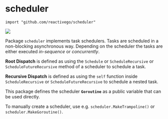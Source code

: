 # scheduler

    import "github.com/reactivego/scheduler"

[![](https://godoc.org/github.com/reactivego/scheduler?status.png)](http://godoc.org/github.com/reactivego/scheduler)

Package `scheduler` implements task schedulers. Tasks are scheduled in a non-blocking asynchronous way.
Depending on the scheduler the tasks are either executed *in-sequence* or *concurrently*.

**Root Dispatch** is defined as using the `Schedule` or `ScheduleRecursive` or `ScheduleFutureRecursive` method of a scheduler to schedule a task.

**Recursive Dispatch** is defined as using the `self` function inside `ScheduleRecursive` or `ScheduleFutureRecursive` to schedule a nested task.

This package defines the scheduler **`Goroutine`** as a public variable that can be used directly.

To manually create a scheduler, use e.g. `scheduler.MakeTrampoline()` or `scheduler.MakeGoroutine()`.
